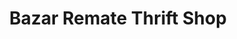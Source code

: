 ---
title: "Bazar Remate Thrift Shop"
url: /quito/bazar-remate-thrift-shop/
shop: Gebrauchtwaren
---